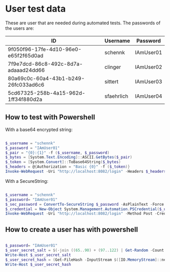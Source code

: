 # User test data

These are user that are needed during automated tests.
The passwords of the users are:

| ID                                   | Username   | Password  |
|--------------------------------------|------------|-----------|
| 9f050f96-17fe-4d10-96e0-e65f2f65d0ad | schennk    | IAmUser01 |
| 7f9e7dcd-86c8-492c-8d7a-adaaad24dd66 | clinger    | IAmUser02 |
| 80a69c0c-60a4-43b1-b249-26fc033ad6c6 | sittert    | IAmUser03 |
| 5cd67325-258b-4a15-962d-1ff34f880d2a | sfaehrlich | IAmUser04 |

## How to test with Powershell

With a base64 encrypted string:

```powershell

$_username = "schennk"
$_password = "IAmUser01"
$_pair = "{0}:{1}" -f ($_username, $_password)
$_bytes = [System.Text.Encoding]::ASCII.GetBytes($_pair)
$_token = [System.Convert]::ToBase64String($_bytes)
$_headers = @{Authorization = "Basic {0}" -f ($_token)}
Invoke-WebRequest -Uri "http://localhost:8082/login" -Headers $_headers -Method Post

```

With a SecureString:

```powershell

$_username = "schennk"
$_password= "IAmUser01"
$_sec_password = ConvertTo-SecureString $_password -AsPlainText -Force
$_credential = New-Object System.Management.Automation.PSCredential($_username, $_sec_password)
Invoke-WebRequest -Uri "http://localhost:8082/login" -Method Post -Credential $_credential

```

## How to create a user has with powershell

```powershell

$_password= "IAmUser01"
$_user_secret_salt = $(-join ((65..90) + (97..122) | Get-Random -Count 5 | ForEach-Object {[char]$_}))
Write-Host $_user_secret_salt
$_user_secret_hash = (Get-FileHash -InputStream $([IO.MemoryStream]::new([byte[]][char[]]"$($_password)$($_user_secret_salt)")) -Algorithm SHA256).Hash
Write-Host $_user_secret_hash

```
